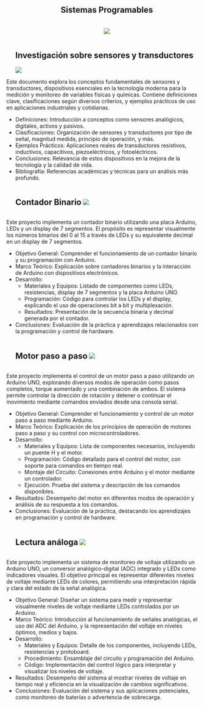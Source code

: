 <div id="user-content-toc">
  <ul align="center" >
    <summary>
      <!--Titulo-->
      <h2 style="display: inline-bloc">Sistemas Programables</h2>
      <br>
      <!--Divizor horizontal (gradiant)-->
      <img src="https://user-images.githubusercontent.com/73097560/115834477-dbab4500-a447-11eb-908a-139a6edaec5c.gif">     
    </summary>
  </ul> 
</div>

<!--Subitulo-->
<div id="user-content-toc">
  <ul align="rigth">
    <summary>
      <!--Titulo-->
      <h2 style="display: inline-block">Investigación sobre sensores y transductores</h2>
      <!--Divizor horizontal (gradiant)-->
      <img src="https://user-images.githubusercontent.com/73097560/115834477-dbab4500-a447-11eb-908a-139a6edaec5c.gif">
    </summary>
  </ul>
</div>

<div id="user-content-toc">
  <p>
    Este documento explora los conceptos fundamentales de sensores y transductores, dispositivos esenciales en la tecnología moderna para la medición y monitoreo de variables físicas y químicas. Contiene definiciones clave, clasificaciones según diversos criterios, y ejemplos prácticos de uso en aplicaciones industriales y cotidianas.
  </p>
  <div>
    <ul>
      <li>Definiciones: Introducción a conceptos como sensores analógicos, digitales, activos y pasivos. </li>
      <li>Clasificaciones: Organización de sensores y transductores por tipo de señal, magnitud medida, principio de operación, y más. </li>
      <li>Ejemplos Prácticos: Aplicaciones reales de transductores resistivos, inductivos, capacitivos, piezoeléctricos, y fotoeléctricos. </li>
      <li>Conclusiones: Relevancia de estos dispositivos en la mejora de la tecnología y la calidad de vida. </li>
      <li>Bibliografía: Referencias académicas y técnicas para un análisis más profundo. </li>
    </ul>
  </div>
</div>

<!--Subitulo-->
<div id="user-content-toc">
  <ul align="rigth">
    <summary>
      <!--Titulo-->
      <h2 style="display: inline-block">Contador Binario</h2>
      <!--Divizor horizontal (gradiant)-->
      <img src="https://user-images.githubusercontent.com/73097560/115834477-dbab4500-a447-11eb-908a-139a6edaec5c.gif">
    </summary>
  </ul>
</div>

<div id="user-content-toc">
  <p>
    Este proyecto implementa un contador binario utilizando una placa Arduino, LEDs y un display de 7 segmentos. El propósito es representar visualmente los números binarios del 0 al 15 a través de LEDs y su equivalente decimal en un display de 7 segmentos.
  </p>
  <div>
    <ul>
      <li>Objetivo General: Comprender el funcionamiento de un contador binario y su programación con Arduino. </li>
      <li>Marco Teórico: Explicación sobre contadores binarios y la interacción de Arduino con dispositivos electrónicos. </li>
      <li>Desarrollo: 
        <ul>
          <li>Materiales y Equipos: Listado de componentes como LEDs, resistencias, display de 7 segmentos y la placa Arduino UNO. </li>
          <li>Programación: Código para controlar los LEDs y el display, explicando el uso de operaciones bit a bit y multiplexación. </li>
          <li>Resultados: Presentación de la secuencia binaria y decimal generada por el contador. </li>
        </ul>
      </li>
      <li>Conclusiones: Evaluación de la práctica y aprendizajes relacionados con la programación y control de hardware. </li>
    </ul>
  </div>
</div>

<!--Subitulo-->
<div id="user-content-toc">
  <ul align="rigth">
    <summary>
      <!--Titulo-->
      <h2 style="display: inline-block">Motor paso a paso</h2>
      <!--Divizor horizontal (gradiant)-->
      <img src="https://user-images.githubusercontent.com/73097560/115834477-dbab4500-a447-11eb-908a-139a6edaec5c.gif">
    </summary>
  </ul>
</div>

<div id="user-content-toc">
  <p>
    Este proyecto implementa el control de un motor paso a paso utilizando un Arduino UNO, explorando diversos modos de operación como pasos completos, torque aumentado y una combinación de ambos. El sistema permite controlar la dirección de rotación y detener o continuar el movimiento mediante comandos enviados desde una consola serial.
  </p>
  <div>
    <ul>
      <li>Objetivo General: Comprender el funcionamiento y control de un motor paso a paso mediante Arduino. </li>
      <li>Marco Teórico: Explicación de los principios de operación de motores paso a paso y su control con microcontroladores. </li>
      <li>Desarrollo: 
        <ul>
          <li>Materiales y Equipos: Lista de componentes necesarios, incluyendo un puente H y el motor. </li>
          <li>Programación: Código detallado para el control del motor, con soporte para comandos en tiempo real. </li>
          <li>Montaje del Circuito: Conexiones entre Arduino y el motor mediante un controlador. </li>
          <li>Ejecución: Prueba del sistema y descripción de los comandos disponibles. </li>
        </ul>
      </li>
      <li>Resultados: Desempeño del motor en diferentes modos de operación y análisis de su respuesta a los comandos. </li>
      <li>Conclusiones: Evaluación de la práctica, destacando los aprendizajes en programación y control de hardware. </li>
    </ul>
  </div>
</div>

<!--Subitulo-->
<div id="user-content-toc">
  <ul align="rigth">
    <summary>
      <!--Titulo-->
      <h2 style="display: inline-block">Lectura análoga</h2>
      <!--Divizor horizontal (gradiant)-->
      <img src="https://user-images.githubusercontent.com/73097560/115834477-dbab4500-a447-11eb-908a-139a6edaec5c.gif">
    </summary>
  </ul>
</div>

<div id="user-content-toc">
  <p>
    Este proyecto implementa un sistema de monitoreo de voltaje utilizando un Arduino UNO, un conversor analógico-digital (ADC) integrado y LEDs como indicadores visuales. El objetivo principal es representar diferentes niveles de voltaje mediante LEDs de colores, permitiendo una interpretación rápida y clara del estado de la señal analógica.
  </p>
  <div>
    <ul>
      <li>Objetivo General: Diseñar un sistema para medir y representar visualmente niveles de voltaje mediante LEDs controlados por un Arduino. </li>
      <li>Marco Teórico: Introducción al funcionamiento de señales analógicas, el uso del ADC del Arduino, y la representación del voltaje en niveles óptimos, medios y bajos. </li>
      <li>Desarrollo: 
        <ul>
          <li>Materiales y Equipos: Detalle de los componentes, incluyendo LEDs, resistencias y protoboard. </li>
          <li>Procedimiento: Ensamblaje del circuito y programación del Arduino. </li>
          <li>Código: Implementación del control lógico para interpretar y visualizar los niveles de voltaje. </li>
        </ul>
      </li>
      <li>Resultados: Desempeño del sistema al mostrar niveles de voltaje en tiempo real y eficiencia en la visualización de cambios significativos. </li>
      <li>Conclusiones: Evaluación del sistema y sus aplicaciones potenciales, como monitoreo de baterías o advertencia de sobrecarga. </li>
    </ul>
  </div>
</div>
